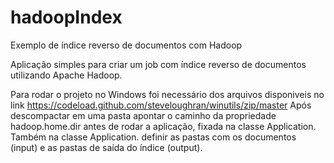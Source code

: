 # hadoopIndex

Exemplo de índice reverso de documentos com Hadoop

Aplicação simples para criar um job com índice reverso de documentos utilizando Apache Hadoop.

Para rodar o projeto no Windows foi necessário dos arquivos disponiveis no link https://codeload.github.com/steveloughran/winutils/zip/master
Após descompactar em uma pasta apontar o caminho da propriedade hadoop.home.dir antes de rodar a aplicação, fixada na classe Application.
Também na classe Application. definir as pastas com os documentos (input) e as pastas de saída do índice (output).
